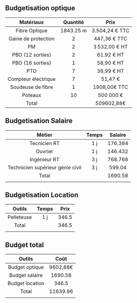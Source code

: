 ## Budgetisation optique

|      Matériaux      | Quantité  |      Prix      |
| :-----------------: | :-------: | :------------: |
|    Fibre Optique    | 1843.25 m | 3.504,24 € TTC |
| Gaine de protection |     2     |  447,36 € TTC  |
|         PM          |     2     | 3 532,00 € HT  |
|  PBO (12 sorties)   |     2     |   61.92 € HT   |
|  PBO (16 sorties)   |     1     |   58,90 € HT   |
|         PTO         |     7     |   38,99 € HT   |
| Compteur électrique |     7     |    51,47 €     |
|  Soudeuse de fibre  |     1     |  1908,00€ TTC  |
|       Poteaux       |    10     |   500 000 €    |
|        Total        |           |   509602,88€   |

## Budgetisation Salaire

|              Métier              | Temps | Salaire |
| :------------------------------: | :---: | :-----: |
|           Tecnicien RT           |  1 j  | 176.384 |
|             Ouvrier              |  1 j  | 146.432 |
|           Ingénieur RT           |  3 j  | 768.768 |
| Technicien supérieur génie civil |  3 j  | 599.04  |
|              Total               |       | 1690.58 |
|                                  |       |         |

## Budgetisation Location

|   Outils   | Temps | Prix  |
| :--------: | :---: | :---: |
| Pelleteuse |  1 j  | 346.5 |
|   Total    |       | 346.5 |
|            |       |       |

## Budget total

|     Outils      |   Coût   |
| :-------------: | :------: |
| Budget optique  | 9602,88€ |
| Budget salaire  | 1690.58  |
| Budget location |  346.5   |
|      Total      | 11639.96 |
|                 |          |
